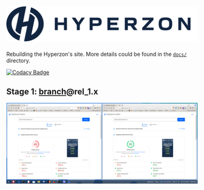 # [![hyperzon.io-home-page](./public/images/svg/logo_full_hover.svg)](https://website.hzstaging.com)

Rebuilding the Hyperzon's site. More details could be found in the [`docs/`](./docs) directory.

[![Codacy Badge](https://app.codacy.com/project/badge/Grade/5d2e17acddb645a5a9d641f29f7da2f2)](https://www.codacy.com/gh/metalevel-tech/hyperzon.io-home-page/dashboard?utm_source=github.com&amp;utm_medium=referral&amp;utm_content=metalevel-tech/hyperzon.io-home-page&amp;utm_campaign=Badge_Grade)

## Stage 1: [branch](./branches/)@rel_1.x

[![Google PageSpeed Insight](./assets/benchmark/Day_6_gpsi_mobile_20221009.png)](https://pagespeed.web.dev/report?url=https%3A%2F%2Fwebsite.hzstaging.com%2F)
